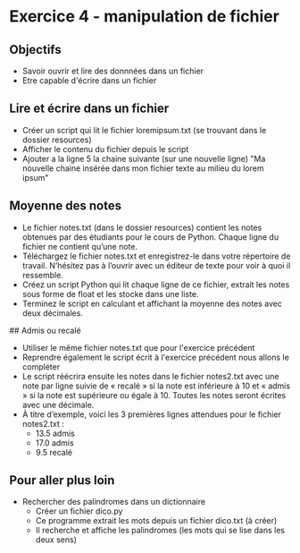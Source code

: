 # Exercice 4 - manipulation de fichier

## Objectifs 
* Savoir ouvrir et lire des donnnées dans un fichier
* Etre capable d'écrire dans un fichier

## Lire et écrire dans un fichier

* Créer un script qui lit le fichier loremipsum.txt (se trouvant dans le dossier resources)
* Afficher le contenu du fichier depuis le script
* Ajouter a la ligne 5 la chaine suivante (sur une nouvelle ligne) "Ma nouvelle chaine insérée dans mon fichier texte au milieu du lorem ipsum"

## Moyenne des notes

* Le fichier notes.txt (dans le dossier resources) contient les notes obtenues par des étudiants pour le cours de Python. Chaque ligne du fichier ne
contient qu’une note.
* Téléchargez le fichier notes.txt et enregistrez-le dans votre répertoire de travail. N’hésitez pas à l’ouvrir avec un éditeur de texte pour voir à quoi il ressemble.
* Créez un script Python qui lit chaque ligne de ce fichier, extrait les notes sous forme de float et les stocke dans une liste.
* Terminez le script en calculant et affichant la moyenne des notes avec deux décimales.

## Admis ou recalé

* Utiliser le même fichier notes.txt que pour l'exercice précédent
* Reprendre également le script écrit à l'exercice précédent nous allons le compléter
* Le script réécrira ensuite les notes dans le fichier notes2.txt avec une note par ligne suivie de « recalé » si la note est
inférieure à 10 et « admis » si la note est supérieure ou égale à 10. Toutes les notes seront écrites avec une décimale.
*  À titre d’exemple, voici les 3 premières lignes attendues pour le fichier notes2.txt :
    * 13.5 admis
    * 17.0 admis
    * 9.5 recalé

## Pour aller plus loin 

* Rechercher des palindromes dans un dictionnaire
    * Créer un fichier dico.py
    * Ce programme extrait les mots depuis un fichier dico.txt (à créer)
    * Il recherche et affiche les palindromes (les mots qui se lise dans les deux sens)